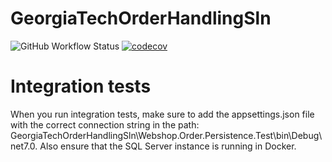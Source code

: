 # GeorgiaTechOrderHandlingSln

![GitHub Workflow Status](https://img.shields.io/github/actions/workflow/status/tamaspalya/GeorgiaTechOrderHandlingSln/dotnet-tests.yml)
[![codecov](https://codecov.io/gh/tamaspalya/GeorgiaTechOrderHandlingSln/branch/development/graph/badge.svg?token=L732P04THT)](https://codecov.io/gh/tamaspalya/GeorgiaTechOrderHandlingSln)

# Integration tests
When you run integration tests, make sure to add the appsettings.json file with the correct connection string in the path: GeorgiaTechOrderHandlingSln\Webshop.Order.Persistence.Test\bin\Debug\net7.0. Also ensure that the SQL Server instance is running in Docker.

